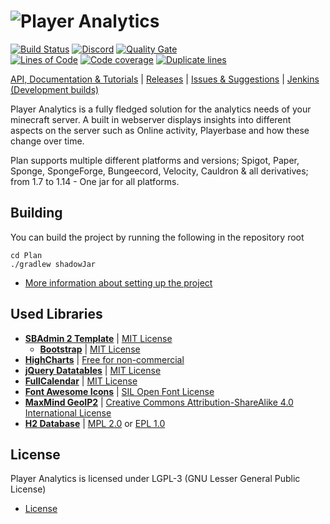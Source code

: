 # ![Player Analytics](http://puu.sh/AXSg7/5f2f78c06c.jpg)

[![Build Status](http://plan.djrapitops.com/buildStatus/icon?job=Player+Analytics%2Fmaster)](https://plan.djrapitops.com/blue/organizations/jenkins/Player%20Analytics/activity)
[![Discord](https://img.shields.io/discord/364107873267089409.svg?logo=discord)](https://discord.gg/yXKmjzT)
[![Quality Gate](https://sonarcloud.io/api/project_badges/measure?project=com.djrapitops%3APlan&metric=alert_status)](https://sonarcloud.io/dashboard?id=com.djrapitops%3APlan)  
[![Lines of Code](https://sonarcloud.io/api/project_badges/measure?project=com.djrapitops%3APlan&metric=ncloc)](https://sonarcloud.io/dashboard?id=com.djrapitops%3APlan)
[![Code coverage](https://sonarcloud.io/api/project_badges/measure?project=com.djrapitops%3APlan&metric=coverage)](https://sonarcloud.io/dashboard?id=com.djrapitops%3APlan)
[![Duplicate lines](https://sonarcloud.io/api/project_badges/measure?project=com.djrapitops%3APlan&metric=duplicated_lines_density)](https://sonarcloud.io/dashboard?id=com.djrapitops%3APlan)

[API, Documentation & Tutorials](https://github.com/Rsl1122/Plan-PlayerAnalytics/wiki) | [Releases](https://github.com/plan-player-analytics/Plan/releases) | [Issues & Suggestions](https://github.com/Rsl1122/Plan-PlayerAnalytics/issues) | [Jenkins (Development builds)](https://plan.djrapitops.com/job/Player%20Analytics/job/master/)

Player Analytics is a fully fledged solution for the analytics needs of your minecraft server. A built in webserver displays insights into different aspects on the server such as Online activity, Playerbase and how these change over time.

Plan supports multiple different platforms and versions;
Spigot, Paper, Sponge, SpongeForge, Bungeecord, Velocity, Cauldron & all derivatives; from 1.7 to 1.14 - One jar for all platforms.

## Building

You can build the project by running the following in the repository root
```
cd Plan
./gradlew shadowJar
```

- [More information about setting up the project](https://github.com/plan-player-analytics/Plan/wiki/Project-Setup)

## Used Libraries

- **[SBAdmin 2 Template](https://github.com/BlackrockDigital/startbootstrap-sb-admin-2)** | [MIT License](https://opensource.org/licenses/MIT)
  - **[Bootstrap](https://v4-alpha.getbootstrap.com/)** | [MIT License](https://v4-alpha.getbootstrap.com/about/license/)
- **[HighCharts](https://www.highcharts.com/)** | [Free for non-commercial](https://www.highcharts.com/products/highcharts/#non-commercial)
- **[jQuery Datatables](https://datatables.net/)** | [MIT License](https://datatables.net/license/mit)
- **[FullCalendar](https://github.com/fullcalendar/fullcalendar)** | [MIT License](https://datatables.net/license/mit)
- **[Font Awesome Icons](http://fontawesome.io/icons/)** | [SIL Open Font License](http://scripts.sil.org/cms/scripts/page.php?site_id=nrsi&id=OFL)
- **[MaxMind GeoIP2](https://www.maxmind.com/en/geoip-demo)** | [Creative Commons Attribution-ShareAlike 4.0 International License](https://creativecommons.org/licenses/by-sa/4.0/)
- **[H2 Database](http://www.h2database.com)** | [MPL 2.0](http://www.h2database.com/html/license.html#mpl2) or [EPL 1.0](http://www.h2database.com/html/license.html#eclipse_license)

## License

Player Analytics is licensed under LGPL-3 (GNU Lesser General Public License)

- [License](https://github.com/Rsl1122/Plan-PlayerAnalytics/blob/master/LICENSE)
